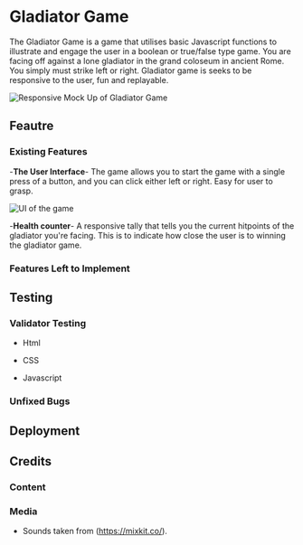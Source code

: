 # Gladiator Game

The Gladiator Game is a game that utilises basic Javascript functions to illustrate and engage the user in a boolean or true/false type game. You are facing off against a lone gladiator in the grand coloseum in ancient Rome. You simply must strike left or right. Gladiator game is seeks to be responsive to the user, fun and replayable. 

![Responsive Mock Up of Gladiator Game]()

## Feautre

### Existing Features

-__The User Interface__-
The game allows you to start the game with a single press of a button, and you can click either left or right. Easy for user to grasp.

![UI of the game]()

-__Health counter__-
A responsive tally that tells you the current hitpoints of the gladiator you're facing. This is to indicate how close the user is to winning the gladiator game.

### Features Left to Implement

## Testing

### Validator Testing

- Html

- CSS

- Javascript

### Unfixed Bugs

## Deployment

## Credits

### Content

### Media

- Sounds taken from (https://mixkit.co/).